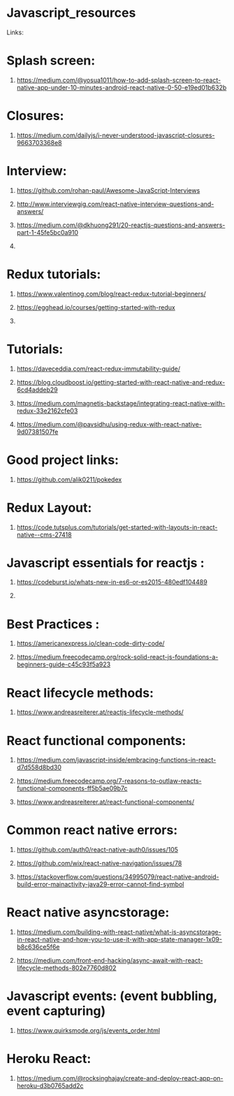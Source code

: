 # Javascript_resources

Links:

# Splash screen:

1) https://medium.com/@yosua1011/how-to-add-splash-screen-to-react-native-app-under-10-minutes-android-react-native-0-50-e19ed01b632b


# Closures:

1) https://medium.com/dailyjs/i-never-understood-javascript-closures-9663703368e8


# Interview:

1) https://github.com/rohan-paul/Awesome-JavaScript-Interviews

2) http://www.interviewgig.com/react-native-interview-questions-and-answers/

3) https://medium.com/@dkhuong291/20-reactjs-questions-and-answers-part-1-45fe5bc0a910

4)

# Redux tutorials:

1) https://www.valentinog.com/blog/react-redux-tutorial-beginners/

2) https://egghead.io/courses/getting-started-with-redux

3)


# Tutorials:

1) https://daveceddia.com/react-redux-immutability-guide/

2) https://blog.cloudboost.io/getting-started-with-react-native-and-redux-6cd4addeb29

3) https://medium.com/magnetis-backstage/integrating-react-native-with-redux-33e2162cfe03

4) https://medium.com/@pavsidhu/using-redux-with-react-native-9d07381507fe


# Good project links:

1) https://github.com/alik0211/pokedex


# Redux Layout:

1) https://code.tutsplus.com/tutorials/get-started-with-layouts-in-react-native--cms-27418

# Javascript essentials for reactjs :

1) https://codeburst.io/whats-new-in-es6-or-es2015-480edf104489

2) 

# Best Practices :

1) https://americanexpress.io/clean-code-dirty-code/

2) https://medium.freecodecamp.org/rock-solid-react-js-foundations-a-beginners-guide-c45c93f5a923

# React lifecycle methods:

1) https://www.andreasreiterer.at/reactjs-lifecycle-methods/

# React functional components:

1) https://medium.com/javascript-inside/embracing-functions-in-react-d7d558d8bd30

2) https://medium.freecodecamp.org/7-reasons-to-outlaw-reacts-functional-components-ff5b5ae09b7c

3) https://www.andreasreiterer.at/react-functional-components/

# Common react native errors:

1) https://github.com/auth0/react-native-auth0/issues/105

2) https://github.com/wix/react-native-navigation/issues/78

3) https://stackoverflow.com/questions/34995079/react-native-android-build-error-mainactivity-java29-error-cannot-find-symbol

# React native asyncstorage:

1) https://medium.com/building-with-react-native/what-is-asyncstorage-in-react-native-and-how-you-to-use-it-with-app-state-manager-1x09-b8c636ce5f6e

2) https://medium.com/front-end-hacking/async-await-with-react-lifecycle-methods-802e7760d802

# Javascript events: (event bubbling, event capturing)

1) https://www.quirksmode.org/js/events_order.html

# Heroku React: 

1) https://medium.com/@rocksinghajay/create-and-deploy-react-app-on-heroku-d3b0765add2c

